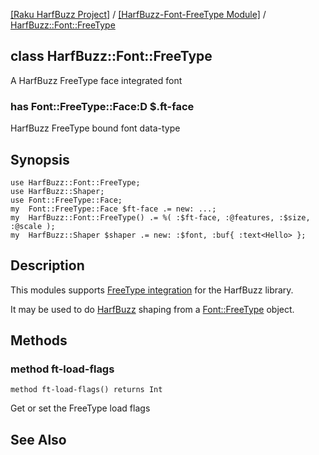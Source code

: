 [[Raku HarfBuzz Project]](https://harfbuzz-raku.github.io)
 / [[HarfBuzz-Font-FreeType Module]](https://harfbuzz-raku.github.io/HarfBuzz-Font-FreeType-raku)
 / [HarfBuzz::Font::FreeType](https://harfbuzz-raku.github.io/HarfBuzz-Font-FreeType-raku/HarfBuzz/Font/FreeType)

class HarfBuzz::Font::FreeType
------------------------------

A HarfBuzz FreeType face integrated font

### has Font::FreeType::Face:D $.ft-face

HarfBuzz FreeType bound font data-type

Synopsis
--------

    use HarfBuzz::Font::FreeType;
    use HarfBuzz::Shaper;
    use Font::FreeType::Face;
    my  Font::FreeType::Face $ft-face .= new: ...;
    my  HarfBuzz::Font::FreeType() .= %( :$ft-face, :@features, :$size, :@scale );
    my  HarfBuzz::Shaper $shaper .= new: :$font, :buf{ :text<Hello> };

Description
-----------

This modules supports [FreeType integration](https://harfbuzz.github.io/integration-freetype.html) for the HarfBuzz library.

It may be used to do [HarfBuzz](https://harfbuzz-raku.github.io/HarfBuzz-raku/HarfBuzz) shaping from a [Font::FreeType](https://pdf-raku.github.io/Font-FreeType-raku/Font/FreeType) object.

Methods
-------

### method ft-load-flags

```perl6
method ft-load-flags() returns Int
```

Get or set the FreeType load flags

See Also
--------

